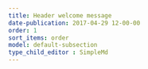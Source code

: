 ```yaml
---
title: Header welcome message
date-publication: 2017-04-29 12-00-00
order: 1
sort_items: order
model: default-subsection
type_child_editor : SimpleMd
---
```


